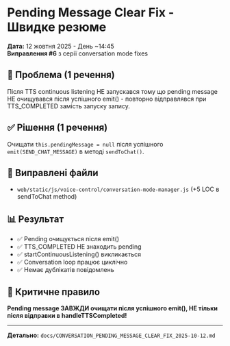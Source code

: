 # Pending Message Clear Fix - Швидке резюме

**Дата:** 12 жовтня 2025 - День ~14:45  
**Виправлення #6** з серії conversation mode fixes

## 🔴 Проблема (1 речення)
Після TTS continuous listening НЕ запускався тому що pending message НЕ очищувався після успішного emit() - повторно відправлявся при TTS_COMPLETED замість запуску запису.

## ✅ Рішення (1 речення)
Очищати `this.pendingMessage = null` після успішного `emit(SEND_CHAT_MESSAGE)` в методі `sendToChat()`.

## 🔧 Виправлені файли
- `web/static/js/voice-control/conversation-mode-manager.js` (+5 LOC в sendToChat method)

## 📊 Результат
- ✅ Pending очищується після emit()
- ✅ TTS_COMPLETED НЕ знаходить pending
- ✅ startContinuousListening() викликається
- ✅ Conversation loop працює циклічно
- ✅ Немає дублікатів повідомлень

## 🎯 Критичне правило
**Pending message ЗАВЖДИ очищати після успішного emit(), НЕ тільки після відправки в handleTTSCompleted!**

---

**Детально:** `docs/CONVERSATION_PENDING_MESSAGE_CLEAR_FIX_2025-10-12.md`
